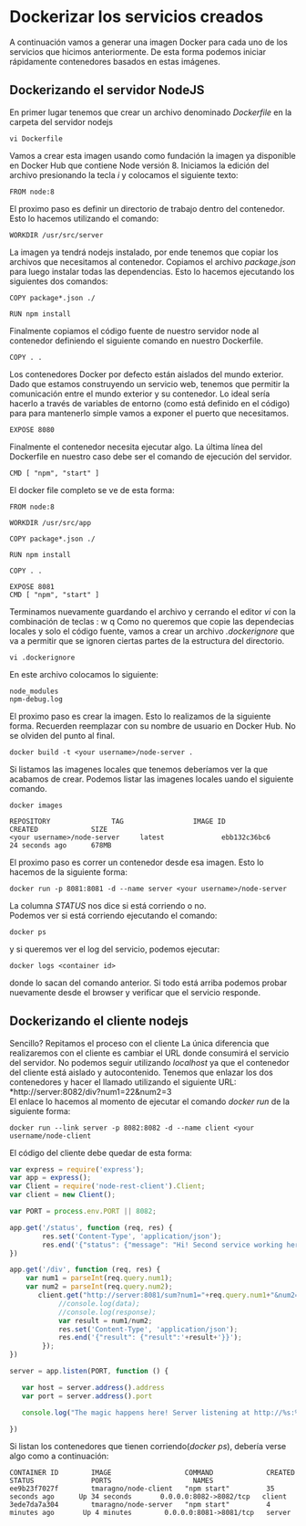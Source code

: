 # Dockerizar los servicios creados
A continuación vamos a generar una imagen Docker para cada uno de los servicios que hicimos anteriormente. De esta forma podemos iniciar rápidamente contenedores basados en estas imágenes. 

## Dockerizando el servidor NodeJS
En primer lugar tenemos que crear un archivo denominado *Dockerfile* en la carpeta del servidor nodejs
```shell
vi Dockerfile
```
Vamos a crear esta imagen usando como fundación la imagen ya disponible en Docker Hub que contiene Node versión 8. Iniciamos la edición del archivo presionando la tecla *i* y colocamos el siguiente texto:
```docker
FROM node:8
```
El proximo paso es definir un directorio de trabajo dentro del contenedor. Esto lo hacemos utilizando el comando:
```docker
WORKDIR /usr/src/server
```
La imagen ya tendrá nodejs instalado, por ende tenemos que copiar los archivos que necesitamos al contenedor. Copiamos el archivo *package.json* para luego instalar todas las dependencias. Esto lo hacemos ejecutando los siguientes dos comandos:
```docker
COPY package*.json ./

RUN npm install
```
Finalmente copiamos el código fuente de nuestro servidor node al contenedor definiendo el siguiente comando en nuestro Dockerfile.
```docker
COPY . .
```
Los contenedores Docker por defecto están aislados del mundo exterior. Dado que estamos construyendo un servicio web, tenemos que permitir la comunicación entre el mundo exterior y su contenedor. Lo ideal sería hacerlo a través de variables de entorno (como está definido en el código) para para mantenerlo simple vamos a exponer el puerto que necesitamos.
```docker
EXPOSE 8080
```
Finalmente el contenedor necesita ejecutar algo. La última línea del Dockerfile en nuestro caso debe ser el comando de ejecución del servidor. 
```docker
CMD [ "npm", "start" ]
```
El docker file completo se ve de esta forma:
```docker
FROM node:8

WORKDIR /usr/src/app

COPY package*.json ./

RUN npm install

COPY . .

EXPOSE 8081
CMD [ "npm", "start" ]
```
Terminamos nuevamente guardando el archivo y cerrando el editor *vi* con la combinación de teclas : w q <enter>
Como no queremos que copie las dependecias locales y solo el código fuente, vamos a crear un archivo *.dockerignore* que va a permitir que se ignoren ciertas partes de la estructura del directorio.
```shell
vi .dockerignore
```
En este archivo colocamos lo siguiente:
```docker
node_modules
npm-debug.log
```
El proximo paso es crear la imagen. Esto lo realizamos de la siguiente forma. Recuerden reemplazar <username> con su nombre de usuario en Docker Hub. No se olviden del punto al final.
```shell
docker build -t <your username>/node-server .
```
Si listamos las imagenes locales que tenemos deberíamos ver la que acabamos de crear. Podemos listar las imagenes locales uando el siguiente comando.
```shell
docker images

REPOSITORY               TAG                 IMAGE ID            CREATED             SIZE
<your username>/node-server     latest              ebb132c36bc6        24 seconds ago      678MB
```
El proximo paso es correr un contenedor desde esa imagen. Esto lo hacemos de la siguiente forma:
```shell
docker run -p 8081:8081 -d --name server <your username>/node-server
```
La columna *STATUS* nos dice si está corriendo o no. <br/>
Podemos ver si está corriendo ejecutando el comando:
```shell
docker ps
```
y si queremos ver el log del servicio, podemos ejecutar:
```shell
docker logs <container id>
```
donde <container id> lo sacan del comando anterior. Si todo está arriba podemos probar nuevamente desde el browser y verificar que el servicio responde.

## Dockerizando el cliente nodejs
Sencillo? Repitamos el proceso con el cliente
La única diferencia que realizaremos con el cliente es cambiar el URL donde consumirá el servicio del servidor. No podemos seguir utilizando *localhost* ya que el contenedor del cliente está aislado y autocontenido. Tenemos que enlazar los dos contenedores y hacer el llamado utilizando el siguiente URL: *http://server:8082/div?num1=22&num2=3 <br/>
El enlace lo hacemos al momento de ejecutar el comando *docker run* de la siguiente forma:
```shell
docker run --link server -p 8082:8082 -d --name client <your username/node-client
```
El código del cliente debe quedar de esta forma:
```javascript
var express = require('express');
var app = express();
var Client = require('node-rest-client').Client;
var client = new Client();

var PORT = process.env.PORT || 8082;

app.get('/status', function (req, res) {
        res.set('Content-Type', 'application/json');
        res.end('{"status": {"message": "Hi! Second service working here!"}}');
})

app.get('/div', function (req, res) {
	var num1 = parseInt(req.query.num1);
	var num2 = parseInt(req.query.num2);
       client.get("http://server:8081/sum?num1="+req.query.num1+"&num2="+req.query.num2, function (data, response) {
			//console.log(data);
			//console.log(response);
			var result = num1/num2;
			res.set('Content-Type', 'application/json');
			res.end('{"result": {"result":'+result+'}}');
		});
})

server = app.listen(PORT, function () {

   var host = server.address().address
   var port = server.address().port

   console.log("The magic happens here! Server listening at http://%s:%s", host, port)

})
```
Si listan los contenedores que tienen corriendo(*docker ps*), debería verse algo como a continuación:
```shell
CONTAINER ID        IMAGE                  COMMAND             CREATED             STATUS              PORTS                    NAMES
ee9b23f7027f        tmaragno/node-client   "npm start"         35 seconds ago      Up 34 seconds       0.0.0.0:8082->8082/tcp   client
3ede7da7a304        tmaragno/node-server   "npm start"         4 minutes ago       Up 4 minutes        0.0.0.0:8081->8081/tcp   server

```


